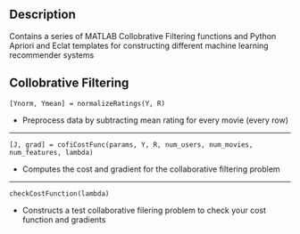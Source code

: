 ## Description
Contains a series of MATLAB Collobrative Filtering functions and Python Apriori and Eclat templates for constructing different machine learning recommender systems

## Collobrative Filtering
```
[Ynorm, Ymean] = normalizeRatings(Y, R)
```
  - Preprocess data by subtracting mean rating for every movie (every row)
___

```
[J, grad] = cofiCostFunc(params, Y, R, num_users, num_movies, num_features, lambda)

```
  - Computes the cost and gradient for the collaborative filtering problem
___

```
checkCostFunction(lambda)
```
  - Constructs a test collaborative filering problem to check your cost function and gradients
